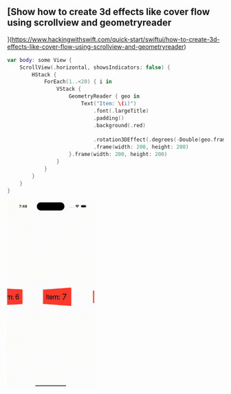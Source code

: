 ## [Show how to create 3d effects like cover flow using scrollview and geometryreader
](https://www.hackingwithswift.com/quick-start/swiftui/how-to-create-3d-effects-like-cover-flow-using-scrollview-and-geometryreader)

```swift
var body: some View {
    ScrollView(.horizontal, showsIndicators: false) {
        HStack {
            ForEach(1..<20) { i in
                VStack {
                    GeometryReader { geo in
                        Text("Item: \(i)")
                            .font(.largeTitle)
                            .padding()
                            .background(.red)
                            
                            .rotation3DEffect(.degrees(-Double(geo.frame(in: .global).minX) / 8), axis: (x: 0, y: 1, z: 0))
                            .frame(width: 200, height: 200)
                    }.frame(width: 200, height: 200)
                }
            }
        }
    }
}
```

<img src="preview.gif" width="40%" >
